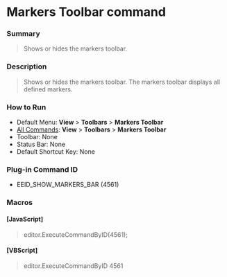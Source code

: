 # Markers Toolbar command

### Summary

> Shows or hides the markers toolbar.

### Description

> Shows or hides the markers toolbar. The markers toolbar displays all defined markers.

### How to Run

- Default Menu: **View** >
**Toolbars** \> **Markers Toolbar**
- [All Commands](../tools/all_commands): **View** >
**Toolbars** \> **Markers Toolbar**
- Toolbar: None
- Status Bar: None
- Default Shortcut Key: None

### Plug-in Command ID

- EEID\_SHOW\_MARKERS\_BAR (4561)

### Macros

#### \[JavaScript\]

> editor.ExecuteCommandByID(4561);

#### \[VBScript\]

> editor.ExecuteCommandByID 4561